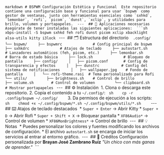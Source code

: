 
‎````markdown
‎# BSPWM Configuración Estética y Funcional
‎
‎Este repositorio contiene una configuración base y funcional para usar `bspwm` como gestor de ventanas, junto con herramientas esenciales como `sxhkd`, `lemonbar`, `rofi`, `picom`, `dunst`, `xclip`, y utilidades para brillo, volumen y portapapeles.
‎
‎---
‎
‎## 🧰 Aplicaciones necesarias
‎
‎Asegúrate de tener instaladas las siguientes aplicaciones:
‎
‎```sh
‎xbps-install -S bspwm sxhkd feh rofi dunst picom xclip xbacklight alsa-utils kitty i3lock
‎````
‎
‎---
‎
‎## 🗂️ Estructura del directorio
‎
‎```
‎.config/
‎└── bspwm/
‎    ├── bspwmrc              # Config principal de bspwm
‎    ├── sxhkdrc              # Atajos de teclado
‎    ├── autostart.sh         # Lanzadores automáticos (feh, picom, etc.)
‎    ├── lemonbar.sh          # Barra de estado básica
‎    ├── lock.sh              # Bloqueo de pantalla
‎    ├── config/
‎    │   ├── picom.conf       # Config de transparencia y efectos
‎    │   ├── dunstrc          # Config del sistema de notificaciones
‎    │   ├── wallpaper.jpg    # Fondo de pantalla
‎    │   └── rofi-theme.rasi  # Tema personalizado para Rofi
‎    └── utils/
‎        ├── brightness.sh    # Control de brillo
‎        ├── volume.sh        # Control de volumen
‎        └── clipboard.sh     # Mostrar portapapeles
‎```
‎
‎---
‎
‎## ⚙️ Instalación
‎
‎1. Clona o descarga este repositorio.
‎2. Copia el contenido a tu `~/.config/`:
‎
‎   ```sh
‎   cp -r .config/bspwm ~/.config/
‎   ```
‎3. Da permisos de ejecución a los scripts:
‎
‎   ```sh
‎   chmod +x ~/.config/bspwm/*.sh ~/.config/bspwm/utils/*.sh
‎   ```
‎
‎---
‎
‎## ⌨️ Atajos de teclado destacados
‎
‎* `Super + Enter` → Abrir Kitty
‎* `Super + D` → Abrir Rofi
‎* `Super + Shift + X` → Bloquear pantalla
‎* `XF86Audio*` → Control de volumen
‎* `XF86MonBrightness*` → Control de brillo
‎
‎---
‎
‎## 💡 Notas
‎
‎* Puedes personalizar los colores y fuentes modificando los archivos de configuración.
‎* El archivo `autostart.sh` se encarga de iniciar los servicios al entrar al entorno gráfico.
‎
‎---
‎
‎## 🎨 Créditos
‎
‎Configuración personalizada por **Brayan José Zambrano Ruíz**
‎*"Un chico con más ganas de aprender."*
‎
‎```
‎
